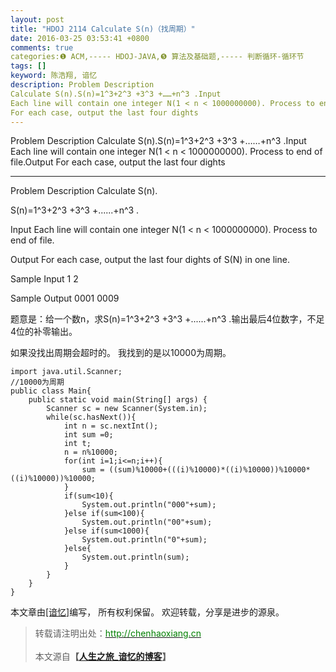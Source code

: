 ```yaml
---
layout: post
title: "HDOJ 2114 Calculate S(n)（找周期）"
date: 2016-03-25 03:53:41 +0800
comments: true
categories:❶ ACM,----- HDOJ-JAVA,❺ 算法及基础题,----- 判断循环-循环节
tags: []
keyword: 陈浩翔, 谙忆
description: Problem Description 
Calculate S(n).S(n)=1^3+2^3 +3^3 +……+n^3 .Input 
Each line will contain one integer N(1 < n < 1000000000). Process to end of file.Output 
For each case, output the last four dights 
---
```



Problem Description 
Calculate S(n).S(n)=1^3+2^3 +3^3 +……+n^3 .Input 
Each line will contain one integer N(1 < n < 1000000000). Process to end of file.Output 
For each case, output the last four dights
<!-- more -->
----------

Problem Description
Calculate S(n).

S(n)=1^3+2^3 +3^3 +......+n^3 .
 

Input
Each line will contain one integer N(1 < n < 1000000000). Process to end of file.
 

Output
For each case, output the last four dights of S(N) in one line.

 

Sample Input
1
2
 

Sample Output
0001
0009
 
题意是：给一个数n，求S(n)=1^3+2^3 +3^3 +......+n^3 .输出最后4位数字，不足4位的补零输出。

如果没找出周期会超时的。
我找到的是以10000为周期。

```
import java.util.Scanner;
//10000为周期
public class Main{
	public static void main(String[] args) {
		Scanner sc = new Scanner(System.in);
		while(sc.hasNext()){
			int n = sc.nextInt();
			int sum =0;
			int t;
			n = n%10000;
			for(int i=1;i<=n;i++){
				sum = ((sum)%10000+(((i)%10000)*((i)%10000))%10000*((i)%10000))%10000;
			}
			if(sum<10){
				System.out.println("000"+sum);
			}else if(sum<100){
				System.out.println("00"+sum);
			}else if(sum<1000){
				System.out.println("0"+sum);
			}else{
				System.out.println(sum);
			}
		}
	}
}

```

本文章由<a href="http://chenhaoxiang.cn/">[谙忆]</a>编写， 所有权利保留。 
欢迎转载，分享是进步的源泉。
<blockquote cite='陈浩翔'>
<p background-color='#D3D3D3'>转载请注明出处：<a href='http://chenhaoxiang.cn'><font color="green">http://chenhaoxiang.cn</font></a><br><br>
本文源自<strong>【<a href='http://chenhaoxiang.cn' target='_blank'>人生之旅_谙忆的博客</a>】</strong></p>
</blockquote>
